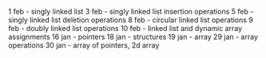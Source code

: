 1 feb - singly linked list
3 feb - singly linked list insertion operations
5 feb - singly linked list deletion operations
8 feb - circular linked list operations 
9 feb - doubly linked list operations
10 feb - linked list and dynamic array assignments
16 jan - pointers
18 jan - structures
19 jan - array
29 jan - array operations
30 jan - array of pointers, 2d array
